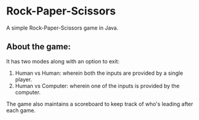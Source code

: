 # Rock-Paper-Scissors
A simple Rock-Paper-Scissors game in Java. 


## About the game:

It has two modes along with an option to exit:
1. Human vs Human: wherein both the inputs are provided by a single player. 
2. Human vs Computer: wherein one of the inputs is provided by the computer. 

The game also maintains a scoreboard to keep track of who's leading after each game. 
